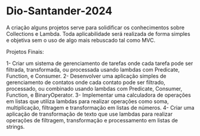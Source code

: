 # Dio-Santander-2024
A criação alguns projetos serve para solidificar os conhecimentos sobre Collections e Lambda.
Toda aplicabilidade será realizada de forma simples e objetiva sem o uso de algo mais rebuscado tal como MVC.

Projetos Finais:

1- Criar um sistema de gerenciamento de tarefas onde cada tarefa pode ser filtrada, transformada, ou processada usando lambdas com Predicate, Function, e Consumer.
2- Desenvolver uma aplicação simples de gerenciamento de contatos onde cada contato pode ser filtrado, processado, ou combinado usando lambdas com Predicate, Consumer, Function, e BinaryOperator.
3- Implementar uma calculadora de operações em listas que utiliza lambdas para realizar operações como soma, multiplicação, filtragem e transformação em listas de números.
4- Criar uma aplicação de transformação de texto que use lambdas para realizar operações de filtragem, transformação e processamento em listas de strings.
